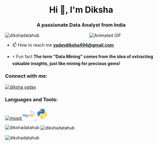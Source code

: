 <h1 align="center">Hi 👋, I'm Diksha</h1>
<h3 align="center">A passionate Data Analyst from India</h3>

<img align="right" src="https://mir-s3-cdn-cf.behance.net/project_modules/disp/601014116770475.6068beff4640a.gif" alt="Animated GIF" width="225">
<p align="left"> <img src="https://komarev.com/ghpvc/?username=dikshadatahub&label=Profile%20views&color=0e75b6&style=flat" alt="dikshadatahub" /> </p>

- 📫 How to reach me **yadavdiksha494@gmail.com**

- ⚡ Fun fact **The term "Data Mining" comes from the idea of extracting valuable insights, just like mining for precious gems!**

<h3 align="left">Connect with me:</h3>
<p align="left">
<a href="https://linkedin.com/in/diksha yadav" target="blank"><img align="center" src="https://raw.githubusercontent.com/rahuldkjain/github-profile-readme-generator/master/src/images/icons/Social/linked-in-alt.svg" alt="diksha yadav" height="30" width="40" /></a>
</p>

<h3 align="left">Languages and Tools:</h3>
<p align="left"> <a href="https://www.microsoft.com/en-us/sql-server" target="_blank" rel="noreferrer"> <img src="https://www.svgrepo.com/show/303229/microsoft-sql-server-logo.svg" alt="mssql" width="40" height="40"/> </a> <a href="https://www.mysql.com/" target="_blank" rel="noreferrer"> <img src="https://raw.githubusercontent.com/devicons/devicon/master/icons/mysql/mysql-original-wordmark.svg" alt="mysql" width="40" height="40"/> </a> <a href="https://www.python.org" target="_blank" rel="noreferrer"> <img src="https://raw.githubusercontent.com/devicons/devicon/master/icons/python/python-original.svg" alt="python" width="40" height="40"/> </a> </p>

<p><img align="left" src="https://github-readme-stats.vercel.app/api/top-langs?username=dikshadatahub&show_icons=true&locale=en&layout=compact" alt="dikshadatahub" /></p>

<p>&nbsp;<img align="center" src="https://github-readme-stats.vercel.app/api?username=dikshadatahub&show_icons=true&locale=en" alt="dikshadatahub" /></p>

<p><img align="center" src="https://github-readme-streak-stats.herokuapp.com/?user=dikshadatahub&" alt="dikshadatahub" /></p>
